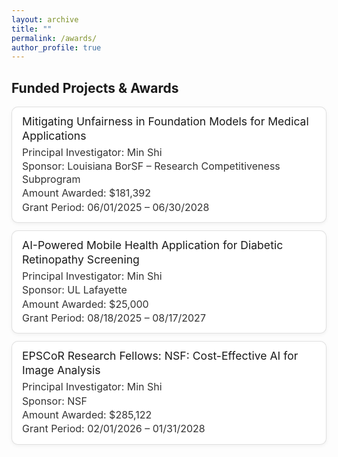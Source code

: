 ```yaml
---
layout: archive
title: ""
permalink: /awards/
author_profile: true
---
```


## Funded Projects & Awards

<style>
  /* --- Awards Card Styles (no numbers) --- */
  .awards {
  list-style: none;   /* removes default bullets */
  padding-left: 0;    /* removes indentation */
  margin: 1rem 0 0;
}

.awards li {
  list-style: none;   /* extra safety for browsers */
}
  .award-card {
  border: 1px solid rgba(0,0,0,.12);
  border-radius: 10px;
  padding: 0.75rem 1rem;     /* reduced padding */
  background: #fff;
  box-shadow: 0 2px 6px rgba(0,0,0,.05);
  margin-bottom: 0.75rem;    /* less space between cards */
}

.award-title {
  font-weight: 400;          /* normal weight */
  font-size: 1.1rem;         /* slightly larger than text */
  margin: 0 0 0.25rem 0;     /* reduced margin below title */
  line-height: 1.3;          /* tighter line height */
}

.award-meta {
  margin: 0.1rem 0;          /* very small margin between lines */
  color: #333;
  font-weight: 400;          /* normal weight */
  font-size: 1rem;
  line-height: 1.3;          /* tighter line height */
}

.award-sponsor {
  margin-top: 0.1rem;        /* almost no extra margin */
}


  /* Dark mode friendly */
  @media (prefers-color-scheme: dark) {
    .award-card { 
      background: #1e1f22; 
      border-color: #333; 
      box-shadow: none;
    }
    .award-meta, .award-title { color: #eee; }
  }
</style>

<ul class="awards">
  <li>
    <div class="award-card">
      <p class="award-title">Mitigating Unfairness in Foundation Models for Medical Applications</p>
      <p class="award-meta">Principal Investigator: Min Shi</p>
      <p class="award-meta award-sponsor">Sponsor: Louisiana BorSF – Research Competitiveness Subprogram</p>
      <p class="award-meta">Amount Awarded: $181,392</p>
      <p class="award-meta">Grant Period: 06/01/2025 – 06/30/2028</p>
    </div>
  </li>

  <li>
    <div class="award-card">
      <p class="award-title">AI-Powered Mobile Health Application for Diabetic Retinopathy Screening</p>
      <p class="award-meta">Principal Investigator: Min Shi</p>
      <p class="award-meta award-sponsor">Sponsor: UL Lafayette</p>
      <p class="award-meta">Amount Awarded: $25,000</p>
      <p class="award-meta">Grant Period: 08/18/2025 – 08/17/2027</p>
    </div>
  </li>

  <li>
    <div class="award-card">
      <p class="award-title">EPSCoR Research Fellows: NSF: Cost-Effective AI for Image Analysis</p>
      <p class="award-meta">Principal Investigator: Min Shi</p>
      <p class="award-meta award-sponsor">Sponsor: NSF</p>
      <p class="award-meta">Amount Awarded: $285,122</p>
      <p class="award-meta">Grant Period: 02/01/2026 – 01/31/2028</p>
    </div>
  </li>
</ul>
